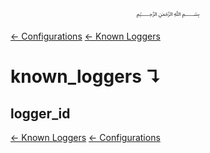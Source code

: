 <p align=center>
   ﷽
</p>

[← Configurations](/docs/CONFIGURATION.md)
[← Known Loggers](/docs/configurations/known_loggers.md)

# known_loggers ↴
## logger_id


[← Known Loggers](/docs/configurations/known_loggers.md)
[← Configurations](/docs/CONFIGURATION.md)

